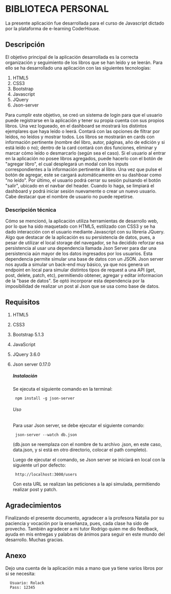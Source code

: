 # BIBLIOTECA PERSONAL
La presente aplicación fue desarrollada para el curso de Javascript dictado por la plataforma de e-learning CoderHouse.

## Descripción
El objetivo principal de la aplicación desarrollada es la correcta organización y seguimiento de los libros que se han leído y se leerán.
Para ello se ha desarrollado una aplicación con las siguientes tecnologías:
  1. HTML5
  2. CSS3
  3. Bootstrap
  4. Javascript
  5. JQuery
  6. Json-server

Para cumplir este objetivo, se creó un sistema de login para que el usuario puede registrarse en la aplicación y tener su propia cuenta con sus propios libros. Una vez logueado, en el dashboard se mostrará los distintos ejemplares que haya leído o leerá. Contará con las opciones de filtrar por leídos, no leídos y mostrar todos. Los libros se mostrarán en cards con información pertinente (nombre del libro, autor, páginas, año de edición y si está leído o no); dentro de la card contará con dos funciones, eliminar y marcar cómo leído o desmarcarlo (según sea el caso).
Si el usuario al entrar en la aplicación no posee libros agregados, puede hacerlo con el botón de "agregar libro", el cual desplegará un modal con los inputs correspondientes a la información pertinente al libro. Una vez que pulse el botón de agregar, este se cargará automáticamente en su dashboar como "no leído".
Por último, el usuario podrá cerrar su sesión pulsando el botón "salir", ubicado en el navbar del header. Cuando lo haga, se limpiará el dashboard y podrá iniciar sesión nuevamente o crear un nuevo usuario.
Cabe destacar que el nombre de usuario no puede repetirse.
### Descripción técnica
Cómo se mencionó, la aplicación utiliza herramientas de desarrollo web, por lo que ha sido maquetado con HTML5, estilizado con CSS3 y se ha dado interacción con el usuario mediante Javascript con su librería JQuery.
Algo que destacar de la aplicación es su persistencia de datos, pues, a pesar de utilizar el local storage del navegador, se ha decidido reforzar esa persistencia al usar una dependencia llamada Json Server para dar una persistencia aún mayor de los datos ingresados por los usuarios. Esta dependencia permite simular una base de datos con un JSON.
Json server nos ayuda a simular un back-end muy básico, ya que nos genera un endpoint en local para simular distintos tipos de request a una API (get, post, delete, patch, etc), permitiendo obtener, agregar y editar informacion de la "base de datos".
Se optó incorporar esta dependencia por la imposibilidad de realizar un post al Json que se usa como base de datos.
## Requisitos
1. HTML5
2. CSS3
3. Bootstrap 5.1.3
4. JavaScript
5. JQuery 3.6.0
6. Json server 0.17.0
    ##### Instalación 
      Se ejecuta el siguiente comando en la terminal:

        npm install -g json-server
  
    ###### Uso
    Para usar Json server, se debe ejecutar el siguiente comando:

        json-server --watch db.json

    (db.json se reemplaza con el nombre de tu archivo .json, en este caso, data.json, y si está en otro directorio, colocar el path completo).

    Luego de ejecutar el comando, se Json server se iniciará en local con la siguiente url por defecto:

        http://localhost:3000/users

    Con esta URL se realizan las peticiones a la api simulada, permitiendo realizar post y patch.

## Agradecimientos
Finalizando el presente documento, agradecer a la profesora Natalia por su paciencia y vocación por la enseñanza, pues, cada clase ha sido de provecho. También agradecer a mi tutor Rodrigo quien me dio feedback, ayuda en mis entregas y palabras de ánimos para seguir en este mundo del desarrollo. Muchas gracias.

## Anexo
Dejo una cuenta de la aplicación más a mano que ya tiene varios libros por si se necesita:

      Usuario: Rolack
      Pass: 12345